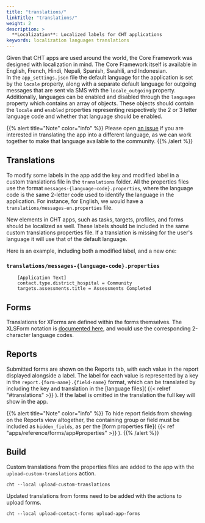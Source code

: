 ```yaml
---
title: "translations/"
linkTitle: "translations/"
weight: 2
description: >
  **Localization**: Localized labels for CHT applications
keywords: localization languages translations
---
```


Given that CHT apps are used around the world, the Core Framework was designed with localization in mind. The Core Framework itself is available in English, French, Hindi, Nepali, Spanish, Swahili, and Indonesian.  
In the `app_settings.json` file the default language for the application is set by the `locale` property, along with a separate default language for outgoing messages that are sent via SMS with the `locale_outgoing` property.  
Additionally, languages can be enabled and disabled through the `languages` property which contains an array of objects. These objects should contain the `locale` and `enabled` properties representing respectively the 2 or 3 letter language code and whether that language should be enabled.


{{% alert title="Note" color="info" %}}
Please open [an issue](https://github.com/medic/cht-core/issues/new) if you are interested in translating the app into a different language, as we can work together to make that language available to the community.
{{% /alert %}}

## Translations

To modify some labels in the app add the key and modified label in a custom translations file in the `translations` folder. All the properties files use the format `messages-{language-code}.properties`, where the language code is the same 2-letter code used to identify the language in the application. For instance, for English, we would have a `translations/messages-en.properties` file. 

New elements in CHT apps, such as tasks, targets, profiles, and forms should be localized as well. These labels should be included in the same custom translations properties file. If a translation is missing for the user's language it will use that of the default language. 

Here is an example, including both a modified label, and a new one:

### `translations/messages-{language-code}.properties`

```
    [Application Text]
    contact.type.district_hospital = Community
    targets.assessments.title = Assessments Completed
```

## Forms

Translations for XForms are defined within the forms themselves. The XLSForm notation is [documented here](http://xlsform.org/en/#multiple-language-support), and would use the corresponding 2-character language codes.

## Reports

Submitted forms are shown on the Reports tab, with each value in the report displayed alongside a label. The label for each value is represented by a key in the `report.{form-name}.{field-name}` format, which can be translated by including the key and translation in the [language files]( {{< relref "#translations" >}} ). If the label is omitted in the translation the full key will show in the app.

{{% alert title="Note" color="info" %}}
To hide report fields from showing on the Reports view altogether, the containing group or field must be included as `hidden_fields`, as per the [form properties file]( {{< ref "apps/reference/forms/app#properties" >}} ).
{{% /alert %}}

## Build

Custom translations from the properties files are added to the app with the `upload-custom-translations` action.

`cht --local upload-custom-translations`
    
Updated translations from forms need to be added with the actions to upload forms.

`cht --local upload-contact-forms upload-app-forms`
